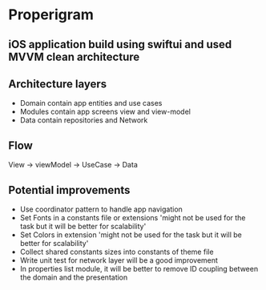 
# Properigram

## iOS application build using swiftui and used MVVM clean architecture

## Architecture layers

- Domain contain app entities and use cases
- Modules contain app screens view and view-model
- Data contain repositories and Network

## Flow

View -> viewModel -> UseCase -> Data

## Potential improvements

- Use coordinator pattern to handle app navigation
- Set Fonts in a constants file or extensions 'might not be used for the task but it will be better for scalability'
- Set Colors in extension 'might not be used for the task but it will be better for scalability'
- Collect shared constants sizes into constants of theme file
- Write unit test for network layer will be a good improvement
- In properties list module, it will be better to remove ID coupling between the domain and the presentation
